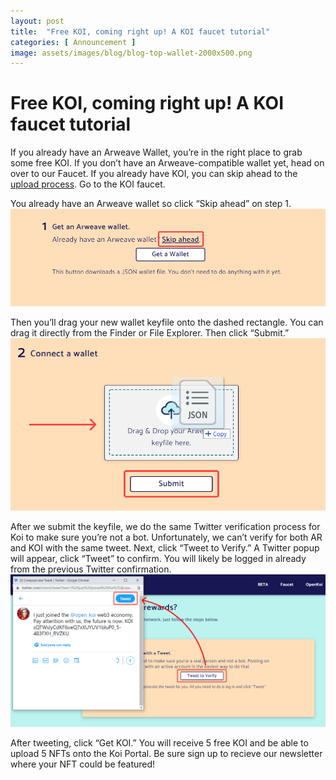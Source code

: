 ```yaml
---
layout: post
title:  "Free KOI, coming right up! A KOI faucet tutorial"
categories: [ Announcement ]
image: assets/images/blog/blog-top-wallet-2000x500.png
---
```


# Free KOI, coming right up! A KOI faucet tutorial

If you already have an Arweave Wallet, you’re in the right place to grab some free KOI. If you don’t have an Arweave-compatible wallet yet, head on over to our Faucet. If you already have KOI, you can skip ahead to the [upload process](https://koi.rocks/register-content).
Go to the KOI faucet.

You already have an Arweave wallet so click “Skip ahead” on step 1.
![get free crypto by downloading faucet](/assets/images/blog/step1_faucet.png)

Then you’ll drag your new wallet keyfile onto the dashed rectangle. You can drag it directly from the Finder or File Explorer. Then click “Submit.”
![get free crypto by downloading faucet](/assets/images/blog/step2_faucet.png)


After we submit the keyfile, we do the same Twitter verification process for Koi to make sure you’re not a bot.  Unfortunately, we can’t verify for both AR and KOI with the same tweet.
Next, click “Tweet to Verify.” A Twitter popup will appear, click “Tweet” to confirm. You will likely be logged in already from the previous Twitter confirmation.
![get free crypto by downloading faucet!](/assets/images/blog/step3_faucet.png
)


After tweeting, click “Get KOI.” You will receive 5 free KOI and be able to upload 5 NFTs onto the Koi Portal. Be sure sign up to recieve our newsletter where your NFT could be featured!


